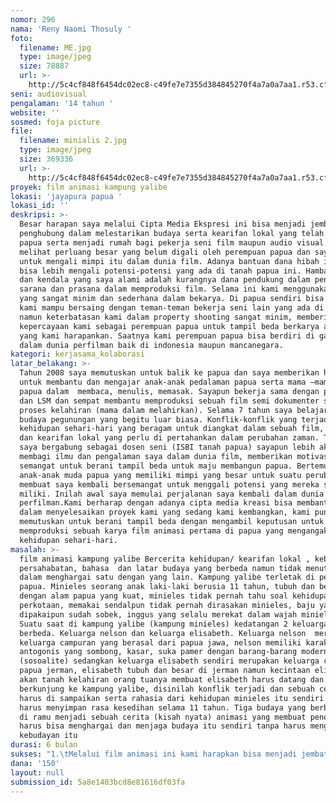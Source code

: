 ```yaml
---
nomor: 296
nama: 'Reny Naomi Thosuly '
foto:
  filename: ME.jpg
  type: image/jpeg
  size: 78887
  url: >-
    http://5c4cf848f6454dc02ec8-c49fe7e7355d384845270f4a7a0a7aa1.r53.cf2.rackcdn.com/b1ce416f-6d0a-429d-ac96-6cb4172b3658/ME.jpg
seni: audiovisual
pengalaman: '14 tahun '
website: ''
sosmed: foja picture
file:
  filename: minialis 2.jpg
  type: image/jpeg
  size: 369336
  url: >-
    http://5c4cf848f6454dc02ec8-c49fe7e7355d384845270f4a7a0a7aa1.r53.cf2.rackcdn.com/864a2138-9b1a-4030-9804-2b27c3914c17/minialis%202.jpg
proyek: film animasi kampung yalibe
lokasi: 'jayapura papua '
lokasi_id: ''
deskripsi: >-
  Besar harapan saya melalui Cipta Media Ekspresi ini bisa menjadi jembatan
  penghubung dalam melestarikan budaya serta kearifan lokal yang telah ada di
  papua serta menjadi rumah bagi pekerja seni film maupun audio visual. Saya
  melihat perluang besar yang belum digali oleh perempuan papua dan saya mau
  untuk mengali mimpi itu dalam dunia film. Adanya bantuan dana hibah ini saya
  bisa lebih mengali potensi-potensi yang ada di tanah papua ini. Hambatan saya
  dan kendala yang saya alami adalah kurangnya dana pendukung dalam penyediaan
  sarana dan prasana dalam memproduksi film. Selama ini kami menggunakan alat
  yang sangat minim dan sederhana dalam bekarya. Di papua sendiri bisa dikatakan
  kami mampu bersaing dengan teman-teman bekerja seni lain yang ada di indonesia
  namun keterbatasan kami dalam property shooting sangat minim, memberikan
  kepercayaan kami sebagai perempuan papua untuk tampil beda berkarya adalah hal
  yang kami harapankan. Saatnya kami perempuan papua bisa berdiri di garis depan
  dalam dunia perfilman baik di indonesia maupun mancanegara. 
kategori: kerjasama_kolaborasi
latar_belakang: >-
  Tahun 2008 saya memutuskan untuk balik ke papua dan saya memberikan hidup
  untuk membantu dan mengajar anak-anak pedalaman papua serta mama –mama asli
  papua dalam  membaca, menulis, memasak. Sayapun bekerja sama dengan pemerintah
  dan LSM dan sempat membantu memproduksi sebuah film semi dokumenter soal
  proses kelahiran (mama dalam melahirkan). Selama 7 tahun saya belajar mengenal
  budaya pegunungan yang begitu luar biasa. Konflik-konflik yang terjadi dalam
  kehidupan sehari-hari yang beragam untuk diangkat dalam sebuah film, budaya
  dan kearifan lokal yang perlu di pertahankan dalam perubahan zaman. Tahun 2016
  saya bergabung sebagai dosen seni (ISBI tanah papua) sayapun lebih aktif dalam
  membagi ilmu dan pengalaman saya dalam dunia film, memberikan motivasi serta
  semangat untuk berani tampil beda untuk maju membangun papua. Bertemu
  anak-anak muda papua yang memiliki mimpi yang besar untuk suatu perubahan
  membuat saya kembali bersemangat untuk menggali potensi yang mereka sudah
  miliki. Inilah awal saya memulai perjalanan saya kembali dalam dunia
  perfilman.Kami berharap dengan adanya cipta media kreasi bisa membantu kami
  dalam menyelesaikan proyek kami yang sedang kami kembangkan, kami pun
  memutuskan untuk berani tampil beda dengan mengambil keputusan untuk
  memproduksi sebuah karya film animasi pertama di papua yang mengangakat soal
  kehidupan sehari-hari.
masalah: >-
  film animasi kampung yalibe Bercerita kehidupan/ kearifan lokal , kebudayaan,
  persahabatan, bahasa  dan latar budaya yang berbeda namun tidak menutup mata
  dalam menghargai satu dengan yang lain. Kampung yalibe terletak di pedalaman
  papua. Minieles seorang anak laki-laki berusia 11 tahun, tubuh dan besar
  dengan alam papua yang kuat, minieles tidak pernah tahu soal kehidupan
  perkotaan, memakai sendalpun tidak pernah dirasakan minieles, baju yang
  dipakaipun sudah sobek, inggus yang selalu merekat dalam wajah minieles. 
  Suatu saat di kampung yalibe (kampung minieles) kedatangan 2 keluarga yang
  berbeda. Keluarga nelson dan keluarga elisabeth. Keluarga nelson  merupakan
  keluarga campuran yang berasal dari papua jawa, nelson memiliki karaktek
  antogonis yang sombong, kasar, suka pamer dengan barang-barang modern
  (sosoalite) sedangkan keluarga elisabeth sendiri merupakan keluarga campuran
  papua jerman, elisabeth tubuh dan besar di jerman namun kecintaan elisabeth
  akan tanah kelahiran orang tuanya membuat elisabeth harus datang dan
  berkunjung ke kampung yalibe, disinilah konflik terjadi dan sebuah cerita
  harus di sampaikan serta rahasia dari kehidupan minieles itu sendiri yang
  harus menyimpan rasa kesedihan selama 11 tahun. Tiga budaya yang berbeda harus
  di ramu menjadi sebuah cerita (kisah nyata) animasi yang membuat penonton
  harus bisa menghargai dan menjaga budaya itu sendiri tanpa harus mengubah
  kebudayan itu
durasi: 6 bulan
sukses: "1.\tMelalui film animasi ini kami harapkan bisa menjadi jembatan penghubung antar lintas generasi.\r\n2.\tMemberikan peluang kepada para kaum wanita dalam berimajinasi bukan saja bagi kaum pria tapi wanita juga bisa trampil dalam dunia perfilman \r\n3.\tMenjadi wadah dan prasarana sebagai rumah produksi yang memproduksi berbagai cerita film baik animasi, fiksi , dokumenter, iklan, layanan masyarakat maupun penyuluhan.\r\n4.\tMengakat kehidupan serta kearifan lokal yang di miliki oleh suku-suku yang ada di papua secara garis besar.\r\n5.\tMenjadi wadah dan tempat berkreasi anak muda di papua.\r\n6.\tMenggakat kembali kisah-kisah sejarah budaya papua yang hampir punah. \r\n7.\tMendorong bakat terpedam anak muda papua dalam bekarya.\r\n8.\tMenumbuhkan rasa cinta dan menghargai  akan budaya lokal dan kearifan budaya papua. \r\n"
dana: '150'
layout: null
submission_id: 5a8e1403bcd8e81616df03fa
---
```

